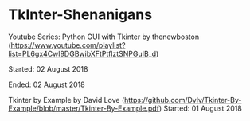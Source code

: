 # TkInter-Shenanigans

Youtube Series: Python GUI with Tkinter by thenewboston (https://www.youtube.com/playlist?list=PL6gx4Cwl9DGBwibXFtPtflztSNPGuIB_d)

Started: 02 August 2018

Ended: 02 August 2018

Tkinter by Example by David Love (https://github.com/Dvlv/Tkinter-By-Example/blob/master/Tkinter-By-Example.pdf)
Started: 01 August 2018
